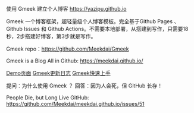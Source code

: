 使用 Gmeek 建立个人博客
https://yazipu.github.io

Gmeek 一个博客框架，超轻量级个人博客模板。完全基于Github Pages 、 Github Issues 和 Github Actions。不需要本地部署，从搭建到写作，只需要18秒，2步搭建好博客，第3步就是写作。

Gmeek repo：https://github.com/Meekdai/Gmeek

Gmeek is a Blog All in Github: https://meekdai.github.io/

[Demo页面](http://meekdai.github.io/)
[Gmeek更新日志](https://meekdai.github.io/post/Gmeek-geng-xin-ri-zhi.html)
[Gmeek快速上手](https://blog.meekdai.com/post/Gmeek-kuai-su-shang-shou.html)

提问：为什么使用 Gmeek ？
回答：因为人会死，但 GitHub 长存！

People Die, but Long Live GitHub: 
https://github.com/Meekdai/meekdai.github.io/issues/51